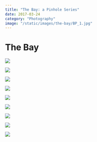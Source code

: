 ```yaml
---
title: "The Bay: a Pinhole Series"
date: 2017-03-24
category: "Photography"
image: "/static/images/the-bay/BP_1.jpg"
---
```


# The Bay

![](/static/images/the-bay/BP_1.jpg)

![](/static/images/the-bay/BP_2.jpg)

![](/static/images/the-bay/BP_3.jpg)

![](/static/images/the-bay/BP_5.jpg)

![](/static/images/the-bay/BP_7.jpg)

![](/static/images/the-bay/BP_8.jpg)

![](/static/images/the-bay/BP_9.jpg)

![](/static/images/the-bay/BP_10.jpg)

![](/static/images/the-bay/BP_12.jpg)
